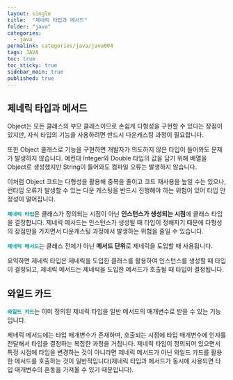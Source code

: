 ```yaml
---
layout: single
title:  "제네릭 타입과 메서드"
folder: "java"
categories:
  - java
permalink: categories/java/java004
tags: JAVA
toc: true
toc_sticky: true
sidebar_main: true
published: true
---
```


## 제네릭 타입과 메서드
Object는 모든 클래스의 부모 클래스이므로 손쉽게 다형성을 구현할 수 있다는 장점이 있지만, 자식 타입의 기능을 사용하려면 반드시 다운캐스팅 과정이 필요합니다.

또한 Object 클래스로 기능을 구현하면 개발자가 의도하지 않은 타입이 들어와도 문제가 발생하지 않습니다. 예컨대 Integer와 Double 타입의 값을 담기 위해 배열을 Object로 생성했지만 String이 들어와도 컴파일 오류는 발생하지 않습니다.

이처럼 Object 코드는 다형성을 활용해 중복을 줄이고 코드 재사용을 높일 수는 있으나, 런타임 오류가 발생할 수 있는 다운 캐스팅을 반드시 진행해야 하는 위험이 있어 타입 안정성이 떨어집니다.

<span style="color: rgb(3, 150, 150); font-weight: bold;">`제네릭 타입`</span>은 클래스가 정의되는 시점이 아닌 **인스턴스가 생성되는 시점**에 클래스 타입을 결정합니다. 제네릭 메서드는 인스턴스가 생성될 때 타입이 정해지기 때문에 다형성의 장점만을 가지면서 다운캐스팅 과정에서 발생하는 위험을 줄일 수 있습니다.

<span style="color: rgb(3, 150, 150); font-weight: bold;">`제네릭 메서드`</span>는 클래스 전체가 아닌 **메서드 단위**로 제네릭을 도입할 때 사용됩니다.

요약하면 제네릭 타입은 제네릭을 도입한 클래스를 활용하여 인스턴스를 생성할 때 타입이 결정되고, 제네릭 메서드는 제네릭을 도입한 메서드가 호출될 때 타입이 결정됩니다.

## 와일드 카드
<span style="color: rgb(3, 150, 150); font-weight: bold;">`와일드 카드`</span>는 이미 정의된 제네릭 타입을 일반 메서드의 매개변수로 받을 수 있는 기능입니다.

제네릭 메서드에는 타입 매개변수가 존재하며, 호출되는 시점에 타입 매개변수에 인자를 전달해서 타입을 결정하는 복잡한 과정을 거칩니다. 제네릭 타입이 정의되어 있으면서 특정 시점에 타입을 변경하는 것이 아니라면 제네릭 메서드가 아닌 와일드 카드를 활용한 메서드를 호출하는 것이 일반적입니다(제네릭 타입과 메서드가 동시에 사용되면 타입 매개변수의 혼동을 가져올 수 있기 때문입니다).